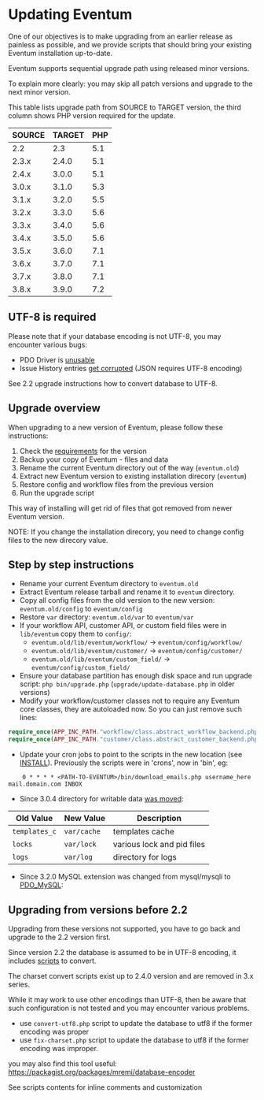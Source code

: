 # Updating Eventum

One of our objectives is to make upgrading from an earlier release as
painless as possible, and we provide scripts that should bring your
existing Eventum installation up-to-date.

Eventum supports sequential upgrade path using released minor versions.

To explain more clearly: you may skip all patch versions and upgrade to the
next minor version.

This table lists upgrade path from SOURCE to TARGET version, the third column
shows PHP version required for the update.

| SOURCE | TARGET | PHP |
|--------|--------|-----|
| 2.2   | 2.3   | 5.1 |
| 2.3.x | 2.4.0 | 5.1 |
| 2.4.x | 3.0.0 | 5.1 |
| 3.0.x | 3.1.0 | 5.3 |
| 3.1.x | 3.2.0 | 5.5 |
| 3.2.x | 3.3.0 | 5.6 |
| 3.3.x | 3.4.0 | 5.6 |
| 3.4.x | 3.5.0 | 5.6 |
| 3.5.x | 3.6.0 | 7.1 |
| 3.6.x | 3.7.0 | 7.1 |
| 3.7.x | 3.8.0 | 7.1 |
| 3.8.x | 3.9.0 | 7.2 |

## UTF-8 is required

Please note that if your database encoding is not UTF-8, you may encounter various bugs:

-   PDO Driver is [unusable](https://github.com/eventum/eventum/pull/167)
-   Issue History entries [get corrupted](https://gitter.im/eventum/eventum?at=58225f1d45c9e3eb4314b58c) (JSON requires UTF-8 encoding)

See 2.2 upgrade instructions how to convert database to UTF-8.

## Upgrade overview

When upgrading to a new version of Eventum, please follow these instructions:

1.  Check the [requirements](Prerequisites.md) for the version
1.  Backup your copy of Eventum - files and data
1.  Rename the current Eventum directory out of the way (`eventum.old`)
1.  Extract new Eventum version to existing installation direcory (`eventum`)
1.  Restore config and workflow files from the previous version
1.  Run the upgrade script

This way of installing will get rid of files that got removed from newer Eventum version.

NOTE: If you change the installation direcory, you need to change config files to the new direcory value.

## Step by step instructions

-   Rename your current Eventum directory to `eventum.old`
-   Extract Eventum release tarball and rename it to `eventum` directory.
-   Copy all config files from the old version to the new version: `eventum.old/config` to `eventum/config`
-   Restore `var` directory: `eventum.old/var` to `eventum/var`
-   If your workflow API, customer API, or custom field files were in `lib/eventum` copy them to `config/`:
    - `eventum.old/lib/eventum/workflow/` -> `eventum/config/workflow/`
    - `eventum.old/lib/eventum/customer/` -> `eventum/config/customer/`
    - `eventum.old/lib/eventum/custom_field/` -> `eventum/config/custom_field/`
-   Ensure your database partition has enough disk space and run upgrade script: `php bin/upgrade.php` (`upgrade/update-database.php` in older versions)
-   Modify your workflow/customer classes not to require any Eventum core classes, they are autoloaded now. So you can just remove such lines:

```php
require_once(APP_INC_PATH."workflow/class.abstract_workflow_backend.php");
require_once(APP_INC_PATH."customer/class.abstract_customer_backend.php");
```

-   Update your cron jobs to point to the scripts in the new location (see [INSTALL](System-Admin/Doing-a-fresh-install.md)).
    Previously the scripts were in 'crons', now in 'bin', eg:

```
	0 * * * * <PATH-TO-EVENTUM>/bin/download_emails.php username_here mail.domain.com INBOX
```

-   Since 3.0.4 directory for writable data [was moved](https://github.com/eventum/eventum/pull/81):

| Old Value     | New Value   | Description                |
| ------------- | ----------- | -------------------------- |
| `templates_c` | `var/cache` | templates cache            |
| `locks`       | `var/lock`  | various lock and pid files |
| `logs`        | `var/log`   | directory for logs         |

-   Since 3.2.0 MySQL extension was changed from mysql/mysqli to [PDO_MySQL](https://github.com/eventum/eventum/pull/252):

## Upgrading from versions before 2.2

Upgrading from these versions not supported, you have to go back and upgrade to the 2.2 version first.

Since version 2.2 the database is assumed to be in UTF-8 encoding, it includes [scripts](https://github.com/eventum/eventum/tree/v2.4.0-pre1/upgrade/v2.1.1_to_v2.2) to convert.

The charset convert scripts exist up to 2.4.0 version and are removed in 3.x series.

While it may work to use other encodings than UTF-8,
then be aware that such configuration is not tested and you may encounter various problems.

-   use `convert-utf8.php` script to update the database to utf8 if the former encoding was proper
-   use `fix-charset.php` script to update the database to utf8 if the former encoding was improper.

you may also find this tool useful: https://packagist.org/packages/mremi/database-encoder

See scripts contents for inline comments and customization
